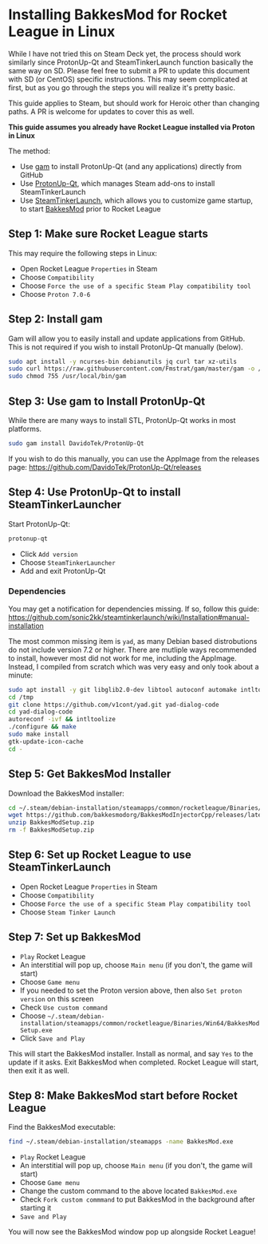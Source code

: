 # Installing BakkesMod for Rocket League in Linux

While I have not tried this on Steam Deck yet, the process should work similarly since ProtonUp-Qt and SteamTinkerLaunch function basically the same way on SD. Please feel free to submit a PR to update this document with SD (or CentOS) specific instructions. This may seem complicated at first, but as you go through the steps you will realize it's pretty basic.

This guide applies to Steam, but should work for Heroic other than changing paths. A PR is welcome for updates to cover this as well.

**This guide assumes you already have Rocket League installed via Proton in Linux**

The method:
- Use [gam](https://github.com/Fmstrat/gam) to install ProtonUp-Qt (and any applications) directly from GitHub
- Use [ProtonUp-Qt](https://github.com/DavidoTek/ProtonUp-Qt), which manages Steam add-ons to install SteamTinkerLaunch
- Use [SteamTinkerLaunch](https://github.com/sonic2kk/steamtinkerlaunch), which allows you to customize game startup, to start [BakkesMod](https://github.com/bakkesmodorg/BakkesModInjectorCpp/) prior to Rocket League

## Step 1: Make sure Rocket League starts
This may require the following steps in Linux:
- Open Rocket League `Properties` in Steam
- Choose `Compatibility`
- Choose `Force the use of a specific Steam Play compatibility tool`
- Choose `Proton 7.0-6`

## Step 2: Install gam
Gam will allow you to easily install and update applications from GitHub. This is not required if you wish to install ProtonUp-Qt manually (below).
```bash
sudo apt install -y ncurses-bin debianutils jq curl tar xz-utils
sudo curl https://raw.githubusercontent.com/Fmstrat/gam/master/gam -o /usr/local/bin/gam
sudo chmod 755 /usr/local/bin/gam
```

## Step 3: Use gam to Install ProtonUp-Qt
While there are many ways to install STL, ProtonUp-Qt works in most platforms.
```bash
sudo gam install DavidoTek/ProtonUp-Qt
```
If you wish to do this manually, you can use the AppImage from the releases page: https://github.com/DavidoTek/ProtonUp-Qt/releases

## Step 4: Use ProtonUp-Qt to install SteamTinkerLauncher
Start ProtonUp-Qt:
```bash
protonup-qt
```
- Click `Add version`
- Choose `SteamTinkerLauncher`
- Add and exit ProtonUp-Qt

### Dependencies
You may get a notification for dependencies missing. If so, follow this guide: https://github.com/sonic2kk/steamtinkerlaunch/wiki/Installation#manual-installation

The most common missing item is `yad`, as many Debian based distrobutions do not include version 7.2 or higher. There are mutliple ways recommended to install, however most did not work for me, including the AppImage. Instead, I compiled from scratch which was very easy and only took about a minute:
```bash
sudo apt install -y git libglib2.0-dev libtool autoconf automake intltool libgtk-3-dev build-essential
cd /tmp
git clone https://github.com/v1cont/yad.git yad-dialog-code
cd yad-dialog-code
autoreconf -ivf && intltoolize
./configure && make
sudo make install
gtk-update-icon-cache
cd -
```

## Step 5: Get BakkesMod Installer
Download the BakkesMod installer:
```bash
cd ~/.steam/debian-installation/steamapps/common/rocketleague/Binaries/Win64
wget https://github.com/bakkesmodorg/BakkesModInjectorCpp/releases/latest/download/BakkesModSetup.zip
unzip BakkesModSetup.zip
rm -f BakkesModSetup.zip
```

## Step 6: Set up Rocket League to use SteamTinkerLaunch
- Open Rocket League `Properties` in Steam
- Choose `Compatibility`
- Choose `Force the use of a specific Steam Play compatibility tool`
- Choose `Steam Tinker Launch`

## Step 7: Set up BakkesMod
- `Play` Rocket League
- An interstitial will pop up, choose `Main menu` (if you don't, the game will start)
- Choose `Game menu`
- If you needed to set the Proton version above, then also `Set proton version` on this screen
- Check `Use custom command`
- Choose `~/.steam/debian-installation/steamapps/common/rocketleague/Binaries/Win64/BakkesModSetup.exe`
- Click `Save and Play`

This will start the BakkesMod installer. Install as normal, and say `Yes` to the update if it asks. Exit BakkesMod when completed. Rocket League will start, then exit it as well.

## Step 8: Make BakkesMod start before Rocket League
Find the BakkesMod executable:
```bash
find ~/.steam/debian-installation/steamapps -name BakkesMod.exe
```
- `Play` Rocket League
- An interstitial will pop up, choose `Main menu` (if you don't, the game will start)
- Choose `Game menu`
- Change the custom command to the above located `BakkesMod.exe`
- Check `Fork custom commmand` to put BakkesMod in the background after starting it
- `Save and Play`

You will now see the BakkesMod window pop up alongside Rocket League!